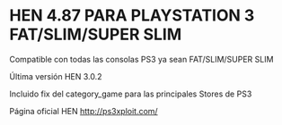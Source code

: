 # HEN 4.87 PARA PLAYSTATION 3 FAT/SLIM/SUPER SLIM

Compatible con todas las consolas PS3 ya sean FAT/SLIM/SUPER SLIM

Última versión HEN 3.0.2 

Incluido fix del category_game para las principales Stores de PS3

Página oficial HEN http://ps3xploit.com/ 

